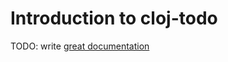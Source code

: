 # Introduction to cloj-todo

TODO: write [great documentation](http://jacobian.org/writing/what-to-write/)

